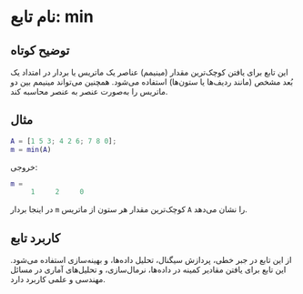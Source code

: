 
# نام تابع: min

## توضیح کوتاه
این تابع برای یافتن کوچک‌ترین مقدار (مینیمم) عناصر یک ماتریس یا بردار در امتداد یک بُعد مشخص (مانند ردیف‌ها یا ستون‌ها) استفاده می‌شود. همچنین می‌تواند مینیمم بین دو ماتریس را به‌صورت عنصر به عنصر محاسبه کند.

## مثال
```matlab
A = [1 5 3; 4 2 6; 7 8 0];
m = min(A)
```

خروجی:
```matlab
m =
     1     2     0
```

در اینجا بردار `m` کوچک‌ترین مقدار هر ستون از ماتریس `A` را نشان می‌دهد.

## کاربرد تابع
از این تابع در جبر خطی، پردازش سیگنال، تحلیل داده‌ها، و بهینه‌سازی استفاده می‌شود. این تابع برای یافتن مقادیر کمینه در داده‌ها، نرمال‌سازی، و تحلیل‌های آماری در مسائل مهندسی و علمی کاربرد دارد.
